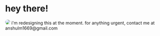 # hey there!
<img src="https://github.com/anshluu/anshluu/blob/main/willits-CA-sunrise.jpg?raw=true" style="border-radius:200px;">
i'm redesigning this at the moment. for anything urgent, contact me at anshulm1669@gmail.com


